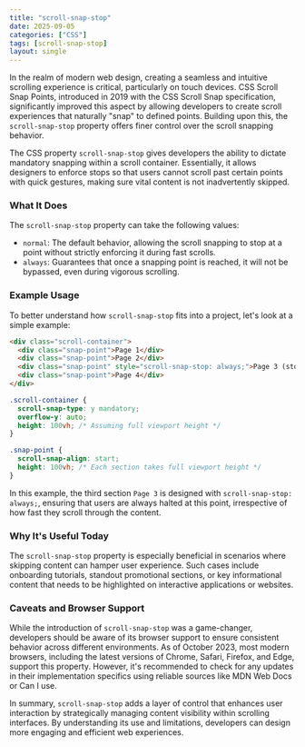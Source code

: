 ```yaml
---
title: "scroll-snap-stop"
date: 2025-09-05
categories: ["CSS"]
tags: [scroll-snap-stop]
layout: single
---
```


In the realm of modern web design, creating a seamless and intuitive scrolling experience is critical, particularly on touch devices. CSS Scroll Snap Points, introduced in 2019 with the CSS Scroll Snap specification, significantly improved this aspect by allowing developers to create scroll experiences that naturally "snap" to defined points. Building upon this, the `scroll-snap-stop` property offers finer control over the scroll snapping behavior.

The CSS property `scroll-snap-stop` gives developers the ability to dictate mandatory snapping within a scroll container. Essentially, it allows designers to enforce stops so that users cannot scroll past certain points with quick gestures, making sure vital content is not inadvertently skipped.

### What It Does

The `scroll-snap-stop` property can take the following values:

- `normal`: The default behavior, allowing the scroll snapping to stop at a point without strictly enforcing it during fast scrolls.
- `always`: Guarantees that once a snapping point is reached, it will not be bypassed, even during vigorous scrolling.

### Example Usage

To better understand how `scroll-snap-stop` fits into a project, let's look at a simple example:

```html
<div class="scroll-container">
  <div class="snap-point">Page 1</div>
  <div class="snap-point">Page 2</div>
  <div class="snap-point" style="scroll-snap-stop: always;">Page 3 (stop)</div>
  <div class="snap-point">Page 4</div>
</div>
```

```css
.scroll-container {
  scroll-snap-type: y mandatory;
  overflow-y: auto;
  height: 100vh; /* Assuming full viewport height */
}

.snap-point {
  scroll-snap-align: start;
  height: 100vh; /* Each section takes full viewport height */
}
```

In this example, the third section `Page 3` is designed with `scroll-snap-stop: always;`, ensuring that users are always halted at this point, irrespective of how fast they scroll through the content.

### Why It's Useful Today

The `scroll-snap-stop` property is especially beneficial in scenarios where skipping content can hamper user experience. Such cases include onboarding tutorials, standout promotional sections, or key informational content that needs to be highlighted on interactive applications or websites.

### Caveats and Browser Support

While the introduction of `scroll-snap-stop` was a game-changer, developers should be aware of its browser support to ensure consistent behavior across different environments. As of October 2023, most modern browsers, including the latest versions of Chrome, Safari, Firefox, and Edge, support this property. However, it's recommended to check for any updates in their implementation specifics using reliable sources like MDN Web Docs or Can I use.

In summary, `scroll-snap-stop` adds a layer of control that enhances user interaction by strategically managing content visibility within scrolling interfaces. By understanding its use and limitations, developers can design more engaging and efficient web experiences.
